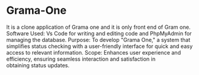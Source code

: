 # Grama-One
It is a clone application of Grama one and it is only front end of Gram one.
Software Used: Vs Code for writing and editing code and PhpMyAdmin for managing the database.
Purpose: To develop "Grama One," a system that simplifies status checking with a user-friendly interface for quick and easy 
access to relevant information.
Scope: Enhances user experience and efficiency, ensuring seamless interaction and satisfaction in obtaining status updates.
